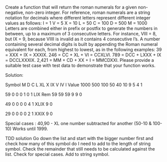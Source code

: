 Create a function that will return the roman numerals for a given non-negative, non-zero
integer. For reference, roman numerals are a string notation for decimals where different
letters represent different integer values as follows:
I = 1
V = 5
X = 10
L = 50
C = 100
D = 500
M = 1000
Letters are combined either in prefix or postfix to generate the numbers in between, up to a
maximum of 3 consecutive letters. For instance, VIII = 8, but IX = 9, because VIIII is invalid as it
contains 4 consecutive I’s.
A number containing several decimal digits is built by appending the Roman numeral equivalent
for each, from highest to lowest, as in the following examples:
39 = XXX + IX = XXXIX.
246 = CC + XL + VI = CCXLVI.
789 = DCC + LXXX + IX = DCCLXXXIX.
2,421 = MM + CD + XX + I = MMCDXXI.
Please provide a suitable test case with test data to demonstrate that your function works.

Solution:

Symbol	M		D	C	L	XL	X	IX	V	IV	I
Value	1000	500 100	50	40	10	9	5	4	1


59	0	0	0	1	0	1						LIX
Rem	59	59	59	9	9	0

49	0	0	0	0	4	1						XLIX
9	0

29	0	0	0	0	2	1						XXIX
9	0

Special cases : 40,90 - XL one number subtracted for another (50-10 & 100-10)
Works until 1999.

TDD solution
Go down the list and start with the bigger number first and check how many of this symbol do I need to add to the length of string symbol.
Check the remainder that still needs to be calculated against the list.
Check for special cases.
Add to string symbol.